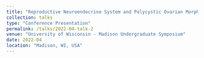 ```yaml
---
title: "Reproductive Neuroendocrine System and Polycystic Ovarian Morphology: A Nonhuman Primate Model of PCOS"
collection: talks
type: "Conference Presentation"
permalink: /talks/2022-04-talk-2
venue: "University of Wisconsin - Madison Undergraduate Symposium"
date: 2022-04
location: "Madison, WI, USA"
---
```

